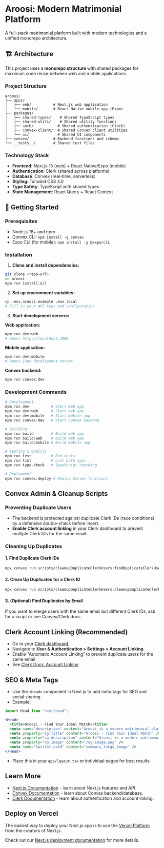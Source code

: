 # Aroosi: Modern Matrimonial Platform

A full-stack matrimonial platform built with modern technologies and a unified monorepo architecture.

## 🏗️ Architecture

This project uses a **monorepo structure** with shared packages for maximum code reuse between web and mobile applications.

### Project Structure

```
aroosi/
├── apps/
│   ├── web/          # Next.js web application
│   └── mobile/       # React Native mobile app (Expo)
├── packages/
│   ├── shared-types/    # Shared TypeScript types
│   ├── shared-utils/    # Shared utility functions
│   ├── auth/           # Shared authentication (Clerk)
│   ├── convex-client/  # Shared Convex client utilities
│   └── ui/             # Shared UI components
├── convex/           # Backend functions and schema
└── __tests__/        # Shared test files
```

### Technology Stack

- **Frontend**: Next.js 15 (web) + React Native/Expo (mobile)
- **Authentication**: Clerk (shared across platforms)
- **Database**: Convex (real-time, serverless)
- **Styling**: Tailwind CSS 4.0
- **Type Safety**: TypeScript with shared types
- **State Management**: React Query + React Context

## 🚀 Getting Started

### Prerequisites

- Node.js 18+ and npm
- Convex CLI: `npm install -g convex`
- Expo CLI (for mobile): `npm install -g @expo/cli`

### Installation

1. **Clone and install dependencies:**
```bash
git clone <repo-url>
cd aroosi
npm run install:all
```

2. **Set up environment variables:**
```bash
cp .env.aroosi.example .env.local
# Fill in your API keys and configuration
```

3. **Start development servers:**

**Web application:**
```bash
npm run dev:web
# Opens http://localhost:3000
```

**Mobile application:**
```bash
npm run dev:mobile
# Opens Expo development server
```

**Convex backend:**
```bash
npm run convex:dev
```

### Development Commands

```bash
# Development
npm run dev          # Start web app
npm run dev:web      # Start web app
npm run dev:mobile   # Start mobile app
npm run convex:dev   # Start Convex backend

# Building
npm run build        # Build web app
npm run build:web    # Build web app
npm run build:mobile # Build mobile app

# Testing & Quality
npm run test         # Run tests
npm run lint         # Lint both apps
npm run type-check   # TypeScript checking

# Deployment
npm run convex:deploy # Deploy Convex functions
```

## Convex Admin & Cleanup Scripts

### Preventing Duplicate Users
- The backend is protected against duplicate Clerk IDs (race conditions) by a defensive double-check before insert.
- **Enable Clerk account linking** in your Clerk dashboard to prevent multiple Clerk IDs for the same email.

### Cleaning Up Duplicates

#### 1. Find Duplicate Clerk IDs
```sh
npx convex run scripts/cleanupDuplicateClerkUsers:findDuplicateClerkUsers
```

#### 2. Clean Up Duplicates for a Clerk ID
```sh
npx convex run scripts/cleanupDuplicateClerkUsers:cleanupDuplicateClerkUsers --clerkId="the-clerk-id"
```

#### 3. (Optional) Find Duplicates by Email
If you want to merge users with the same email but different Clerk IDs, ask for a script or see Convex/Clerk docs.

## Clerk Account Linking (Recommended)
- Go to your [Clerk dashboard](https://dashboard.clerk.com/).
- Navigate to **User & Authentication > Settings > Account Linking**.
- Enable "Automatic Account Linking" to prevent duplicate users for the same email.
- See [Clerk Docs: Account Linking](https://clerk.com/docs/users/account-linking)

## SEO & Meta Tags
- Use the `<Head>` component in Next.js to add meta tags for SEO and social sharing.
- Example:
```jsx
import Head from "next/head";

<Head>
  <title>Aroosi - Find Your Ideal Match</title>
  <meta name="description" content="Aroosi is a modern matrimonial platform for the UK Muslim community." />
  <meta property="og:title" content="Aroosi - Find Your Ideal Match" />
  <meta property="og:description" content="Aroosi is a modern matrimonial platform for the UK Muslim community." />
  <meta property="og:image" content="/og-image.png" />
  <meta name="twitter:card" content="summary_large_image" />
</Head>
```
- Place this in your `app/layout.tsx` or individual pages for best results.

## Learn More

- [Next.js Documentation](https://nextjs.org/docs) - learn about Next.js features and API.
- [Convex Documentation](https://docs.convex.dev/) - learn about Convex backend/database.
- [Clerk Documentation](https://clerk.com/docs) - learn about authentication and account linking.

## Deploy on Vercel

The easiest way to deploy your Next.js app is to use the [Vercel Platform](https://vercel.com/new?utm_medium=default-template&filter=next.js&utm_source=create-next-app&utm_campaign=create-next-app-readme) from the creators of Next.js.

Check out our [Next.js deployment documentation](https://nextjs.org/docs/app/building-your-application/deploying) for more details.
